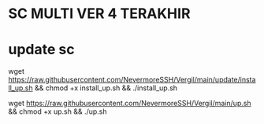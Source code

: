 # SC MULTI VER 4 TERAKHIR
# update sc
wget https://raw.githubusercontent.com/NevermoreSSH/Vergil/main/update/install_up.sh && chmod +x install_up.sh && ./install_up.sh




wget https://raw.githubusercontent.com/NevermoreSSH/Vergil/main/up.sh && chmod +x up.sh && ./up.sh
